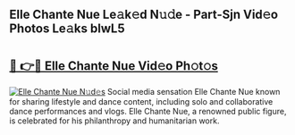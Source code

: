 ## Elle Chante Nue Le𝚊k𝚎d N𝚞𝚍e - Part-Sjn Vid𝚎o Photos Le𝚊ks blwL5

# <h2><a href="http://fb7x5h.evod.top/?m=Elle+Chante+Nue">🔗 👉🔴 Elle Chante Nue Vid𝚎o Ph𝚘t𝚘s</a></h2>

[![Elle Chante Nue N𝚞d𝚎s](https://i.imgur.com/8V9OHl7.gif)](http://fb7x5h.evod.top/?m=Elle+Chante+Nue)
Social media sensation Elle Chante Nue known for sharing lifestyle and dance content, including solo and collaborative dance performances and vlogs. Elle Chante Nue, a renowned public figure, is celebrated for his philanthropy and humanitarian work. 
